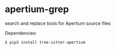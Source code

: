 # apertium-grep
search and replace tools for Apertium source files

Dependencies:
```bash
$ pip3 install tree-sitter-apertium
```
